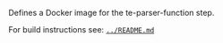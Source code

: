Defines a Docker image for the te-parser-function step.

For build instructions see: [`../README.md`](../README.md)

